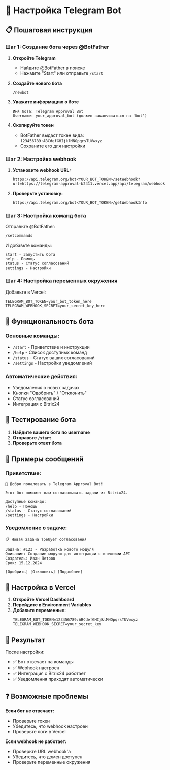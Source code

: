 # 🤖 Настройка Telegram Bot

## 📋 Пошаговая инструкция

### Шаг 1: Создание бота через @BotFather

1. **Откройте Telegram**
   - Найдите @BotFather в поиске
   - Нажмите "Start" или отправьте `/start`

2. **Создайте нового бота**
   ```
   /newbot
   ```

3. **Укажите информацию о боте**
   ```
   Имя бота: Telegram Approval Bot
   Username: your_approval_bot (должен заканчиваться на 'bot')
   ```

4. **Скопируйте токен**
   - BotFather выдаст токен вида: `123456789:ABCdefGHIjklMNOpqrsTUVwxyz`
   - Сохраните его для настройки

### Шаг 2: Настройка webhook

1. **Установите webhook URL:**
   ```
   https://api.telegram.org/bot<YOUR_BOT_TOKEN>/setWebhook?url=https://telegram-approval-b2411.vercel.app/api/telegram/webhook
   ```

2. **Проверьте установку:**
   ```
   https://api.telegram.org/bot<YOUR_BOT_TOKEN>/getWebhookInfo
   ```

### Шаг 3: Настройка команд бота

Отправьте @BotFather:

```
/setcommands
```

И добавьте команды:
```
start - Запустить бота
help - Помощь
status - Статус согласований
settings - Настройки
```

### Шаг 4: Настройка переменных окружения

Добавьте в Vercel:
```
TELEGRAM_BOT_TOKEN=your_bot_token_here
TELEGRAM_WEBHOOK_SECRET=your_secret_key_here
```

## 🎯 Функциональность бота

### Основные команды:
- `/start` - Приветствие и инструкции
- `/help` - Список доступных команд
- `/status` - Статус ваших согласований
- `/settings` - Настройки уведомлений

### Автоматические действия:
- Уведомления о новых задачах
- Кнопки "Одобрить" / "Отклонить"
- Статус согласований
- Интеграция с Bitrix24

## 🧪 Тестирование бота

1. **Найдите вашего бота по username**
2. **Отправьте `/start`**
3. **Проверьте ответ бота**

## 📝 Примеры сообщений

### Приветствие:
```
🚀 Добро пожаловать в Telegram Approval Bot!

Этот бот поможет вам согласовывать задачи из Bitrix24.

Доступные команды:
/help - Помощь
/status - Статус согласований
/settings - Настройки
```

### Уведомление о задаче:
```
📋 Новая задача требует согласования

Задача: #123 - Разработка нового модуля
Описание: Создание модуля для интеграции с внешними API
Создатель: Иван Петров
Срок: 15.12.2024

[Одобрить] [Отклонить] [Подробнее]
```

## 🔧 Настройка в Vercel

1. **Откройте Vercel Dashboard**
2. **Перейдите в Environment Variables**
3. **Добавьте переменные:**
   ```
   TELEGRAM_BOT_TOKEN=123456789:ABCdefGHIjklMNOpqrsTUVwxyz
   TELEGRAM_WEBHOOK_SECRET=your_secret_key
   ```

## 🎉 Результат

После настройки:
- ✅ Бот отвечает на команды
- ✅ Webhook настроен
- ✅ Интеграция с Bitrix24 работает
- ✅ Уведомления приходят автоматически

## ❓ Возможные проблемы

**Если бот не отвечает:**
- Проверьте токен
- Убедитесь, что webhook настроен
- Проверьте логи в Vercel

**Если webhook не работает:**
- Проверьте URL webhook'а
- Убедитесь, что домен доступен
- Проверьте переменные окружения
